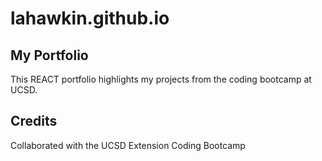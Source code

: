 # lahawkin.github.io 

## My Portfolio
This REACT portfolio highlights my projects from the coding bootcamp at UCSD.   

## Credits

Collaborated with the UCSD Extension Coding Bootcamp
